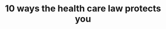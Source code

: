 ---
categories: 
  - notes
published: true
title: 10 ways the health care law protects you
lang: en
layout: notes
topics: 
  - "business"
  - "if-you-have-health-insurance"
"meta-title": 10 ways the health care law protects you
"meta-description": The health care law offers important rights and protections if you need health insurance or already have it. See 10 ways the law protects you.
"seo-keywords": "health care law, Affordable Care Act, Patient Protection and Affordable Care Act, consumer protections, young adult coverage, prevention, rate review, Medical Loss Ratio"
---